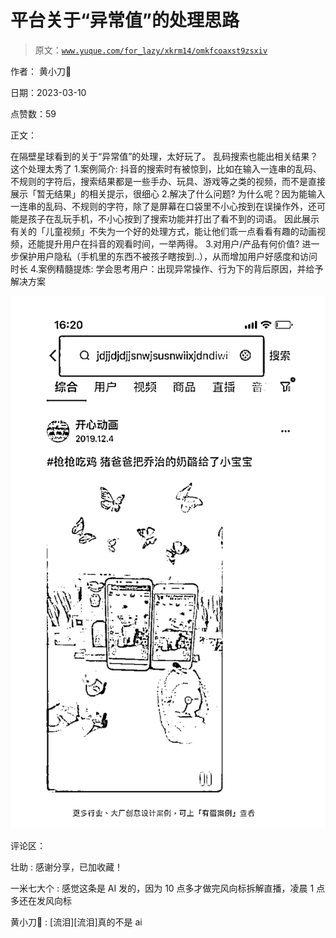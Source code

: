 # 平台关于“异常值”的处理思路

> 原文：[`www.yuque.com/for_lazy/xkrm14/omkfcoaxst9zsxiv`](https://www.yuque.com/for_lazy/xkrm14/omkfcoaxst9zsxiv)



作者： 黄小刀🔪 

日期：2023-03-10 

点赞数：59 

正文： 

在隔壁星球看到的关于“异常值”的处理，太好玩了。 乱码搜索也能出相关结果？这个处理太秀了 1.案例简介: 抖音的搜索时有被惊到，比如在输入一连串的乱码、不规则的字符后，搜索结果都是一些手办、玩具、游戏等之类的视频，而不是直接展示「暂无结果」的相关提示，很细心 2.解决了什么问题? 为什么呢？因为能输入一连串的乱码、不规则的字符，除了是屏幕在口袋里不小心按到在误操作外，还可能是孩子在乱玩手机，不小心按到了搜索功能并打出了看不到的词语。 因此展示有关的「儿童视频」不失为一个好的处理方式，能让他们乖一点看看有趣的动画视频，还能提升用户在抖音的观看时间，一举两得。 3.对用户/产品有何价值? 进一步保护用户隐私（手机里的东西不被孩子瞎按到..），从而增加用户好感度和访问时长 4.案例精髓提炼: 学会思考用户：出现异常操作、行为下的背后原因，并给予解决方案 

![](img/ded94a2c4f7902da6ed23034e3eb12b8.png)  

评论区： 

壮助 : 感谢分享，已加收藏！ 

一米七大个 : 感觉这条是 AI 发的，因为 10 点多才做完风向标拆解直播，凌晨 1 点多还在发风向标 

黄小刀🔪 : [流泪][流泪]真的不是 ai 

